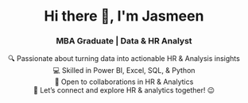 <h1 align="center">Hi there 👋, I'm Jasmeen</h1> <h3 align="center">MBA Graduate | Data & HR Analyst</h3> <p align="center"> 🔍 Passionate about turning data into actionable HR  & Analysis insights <br> 💻 Skilled in Power BI, Excel, SQL, & Python <br> 🤝 Open to collaborations in HR  & Analytics <br> 🌟 Let’s connect and explore HR & analytics together! 😉
